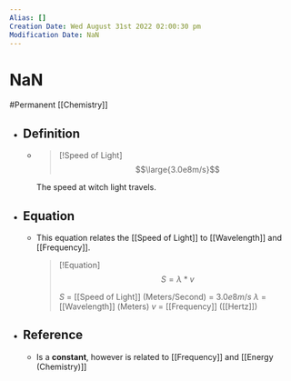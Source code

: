 ```yaml
---
Alias: []
Creation Date: Wed August 31st 2022 02:00:30 pm 
Modification Date: NaN
---
```

# NaN
#Permanent [[Chemistry]]

- ## Definition
	- > [!Speed of Light]
	  >$$\large{3.0e8m/s}$$
	  
	  The speed at witch light travels.
- ## Equation
	- This equation relates the [[Speed of Light]] to [[Wavelength]] and [[Frequency]].
	  > [!Equation]
	  > $$S=\lambda*v$$
	  > 
	  > $S$ = [[Speed of Light]] (Meters/Second) = $3.0e8m/s$
	  > $\lambda$ = [[Wavelength]] (Meters)
	  > $v$ = [[Frequency]] ([[Hertz]])
- ## Reference
	- Is a **constant**, however is related to [[Frequency]] and [[Energy (Chemistry)]]